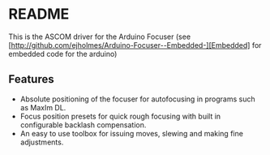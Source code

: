 README
======
This is the ASCOM driver for the Arduino Focuser (see [http://github.com/ejholmes/Arduino-Focuser--Embedded-][Embedded]  for embedded code for the arduino)

Features
--------
- Absolute positioning of the focuser for autofocusing in programs such as MaxIm DL.
- Focus position presets for quick rough focusing with built in configurable backlash compensation.
- An easy to use toolbox for issuing moves, slewing and making fine adjustments.

[Embedded]: http://github.com/ejholmes/Arduino-Focuser--Embedded-